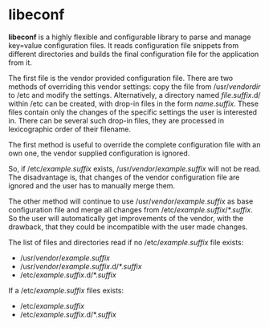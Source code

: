 # libeconf

**libeconf** is a highly flexible and configurable library to parse and
manage key=value configuration files.
It reads configuration file snippets from different directories and builds
the final configuration file for the application from it.

The first file is the vendor provided configuration file. There are
two methods of overriding this vendor settings: copy the file from
/usr/_vendordir_ to /etc and modify the settings. Alternatively, a
directory named _file_._suffix_.d/ within /etc can be created, with
drop-in files in the form _name_._suffix_. These files contain only the
changes of the specific settings the user is interested in. There can
be several such drop-in files, they are processed in lexicographic order
of their filename.

The first method is useful to override the complete configuration file with an
own one, the vendor supplied configuration is ignored.

So, if /etc/_example_._suffix_ exists, /usr/_vendor_/_example_._suffix_ will
not be read. The disadvantage is, that changes of the vendor configuration
file are ignored and the user has to manually merge them.

The other method will continue to use /usr/_vendor_/_example_._suffix_ as base
configuration file and merge all changes from
/etc/_example_._suffix_/*._suffix_. So the user will automatically get
improvements of the vendor, with the drawback, that they could be incompatible
with the user made changes.

The list of files and directories read if no /etc/_example_._suffix_ file
exists:

* /usr/_vendor_/_example_._suffix_
* /usr/_vendor_/_example_._suffix_.d/*._suffix_
* /etc/_example_._suffix_.d/*._suffix_

If a /etc/_example_._suffix_ files exists:

* /etc/_example_._suffix_
* /etc/_example_._suffix_.d/*._suffix_
